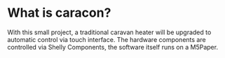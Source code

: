 # What is caracon?
With this small project, a traditional caravan heater will be upgraded to automatic control via touch interface. The hardware components are controlled via Shelly Components, the software itself runs on a M5Paper.
